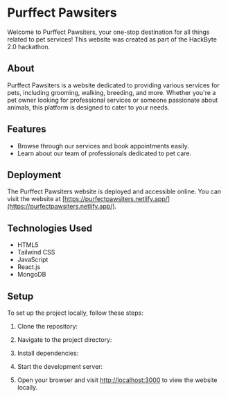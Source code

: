 # Purffect Pawsiters

Welcome to Purffect Pawsiters, your one-stop destination for all things related to pet services! This website was created as part of the HackByte 2.0 hackathon.

## About

Purffect Pawsiters is a website dedicated to providing various services for pets, including grooming, walking, breeding, and more. Whether you're a pet owner looking for professional services or someone passionate about animals, this platform is designed to cater to your needs.

## Features

- Browse through our services and book appointments easily.
- Learn about our team of professionals dedicated to pet care.

## Deployment

The Purffect Pawsiters website is deployed and accessible online. You can visit the website at [https://purfectpawsiters.netlify.app/](https://purfectpawsiters.netlify.app/).

## Technologies Used

- HTML5
- Tailwind CSS
- JavaScript
- React.js
- MongoDB 

## Setup

To set up the project locally, follow these steps:

1. Clone the repository:
   
2. Navigate to the project directory:
   
3. Install dependencies:

4. Start the development server:
   
6. Open your browser and visit [http://localhost:3000](http://localhost:3000) to view the website locally.





